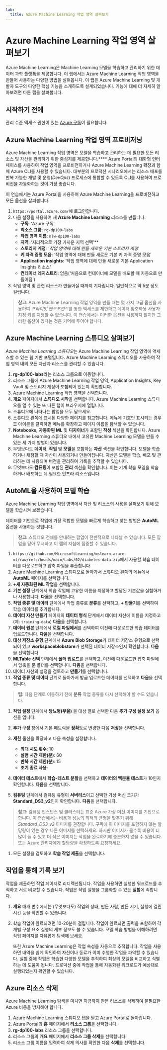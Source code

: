 ```yaml
---
lab:
  title: Azure Machine Learning 작업 영역 살펴보기
---
```


# Azure Machine Learning 작업 영역 살펴보기

Azure Machine Learning은 Machine Learning 모델을 학습하고 관리하기 위한 데이터 과학 플랫폼을 제공합니다. 이 랩에서는 Azure Machine Learning 작업 영역을 만들어 사용하는 다양한 방법을 살펴봅니다. 이 랩은 Azure Machine Learning 및 개발자 도구의 다양한 핵심 기능을 소개하도록 설계되었습니다. 기능에 대해 더 자세히 알아보려면 다른 랩을 살펴봅니다.

## 시작하기 전에

관리 수준 액세스 권한이 있는 [Azure 구독](https://azure.microsoft.com/free?azure-portal=true)이 필요합니다.

## Azure Machine Learning 작업 영역 프로비저닝

Azure Machine Learning 작업 영역은 모델을 학습하고 관리하는 데 필요한 모든 리소스 및 자산을 관리하기 위한 중심지를 제공합니다.**** Azure Portal의 대화형 인터페이스를 사용하여 작업 영역을 프로비전하거나 Azure Machine Learning 확장과 함께 Azure CLI를 사용할 수 있습니다. 대부분의 프로덕션 시나리오에서는 리소스 배포를 반복 가능한 개발 및 운영(*DevOps*) 프로세스에 통합할 수 있도록 CLI를 사용하여 프로비전을 자동화하는 것이 가장 좋습니다. 

이 연습에서는 Azure Portal을 사용하여 Azure Machine Learning을 프로비전하고 모든 옵션을 살펴봅니다.

1. `https://portal.azure.com/`에 로그인합니다.
2. 다음 설정을 사용하여 새 **Azure Machine Learning** 리소스를 만듭니다.
    - **구독**: ‘Azure 구독’
    - **리소스 그룹**: `rg-dp100-labs`
    - **작업 영역 이름**: `mlw-dp100-labs`
    - **지역**: ‘지리적으로 가장 가까운 지역 선택’**
    - **스토리지 계정**: *‘작업 영역에 대해 만들 새로운 기본 스토리지 계정’*
    - **키 자격 증명 모음**: ‘작업 영역에 대해 만들 새로운 기본 키 자격 증명 모음’
    - **Application insights**: ‘작업 영역에 대해 만들 새로운 기본 Application Insights 리소스’
    - **컨테이너 레지스트리**: 없음(‘처음으로 컨테이너에 모델을 배포할 때 자동으로 만들어짐’)
3. 작업 영역 및 관련 리소스가 만들어질 때까지 기다립니다. 일반적으로 약 5분 정도 걸립니다.

> **참고**: Azure Machine Learning 작업 영역을 만들 때는 몇 가지 고급 옵션을 사용하여 *프라이빗 엔드포인트*를 통한 액세스를 제한하고 데이터 암호화용 사용자 지정 키를 지정할 수 있습니다. 이 연습에서는 이러한 옵션을 사용하지 않지만 그러한 옵션이 있다는 것은 기억해 두어야 합니다.

## Azure Machine Learning 스튜디오 살펴보기

*Azure Machine Learning 스튜디오*는 Azure Machine Learning 작업 영역에 액세스할 수 있는 웹 기반 포털입니다. Azure Machine Learning 스튜디오를 사용하여 작업 영역 내의 모든 자산과 리소스를 관리할 수 있습니다.

1. **rg-dp100-labs**라는 리소스 그룹으로 이동합니다.
1. 리소스 그룹에 Azure Machine Learning 작업 영역, Application Insights, Key Vault 및 스토리지 계정이 포함되어 있는지 확인합니다.
1. Azure Machine Learning 작업 영역을 선택합니다.
1. **개요** 페이지에서 **스튜디오 시작**을 선택합니다. Azure Machine Learning 스튜디오를 열 수 있는 또 다른 탭이 브라우저에 열립니다.
1. 스튜디오에 나타나는 팝업을 모두 닫으세요.
1. 스튜디오 왼쪽에 표시된 다양한 페이지를 참고합니다. 메뉴에 기호만 표시되는 경우 &#9776; 아이콘을 클릭하면 메뉴를 확장하고 페이지 이름을 탐색할 수 있습니다.
1. **Notebooks**, **자동화된 ML** 및 **디자이너**가 포함된 **작성** 섹션을 확인합니다. Azure Machine Learning 스튜디오 내에서 고유한 Machine Learning 모델을 만들 수 있는 세 가지 방법이 있습니다.
1. 무엇보다도 **데이터**, **작업** 및 **모델**을 포함하는 **자산** 섹션을 확인합니다. 모델을 학습하거나 채점할 때 자산이 사용되거나 만들어집니다. 자산은 모델을 학습, 배포 및 관리하는 데 사용되며 버전을 관리하여 기록을 추적할 수 있습니다.
1. 무엇보다도 **컴퓨팅**이 포함된 **관리** 섹션을 확인합니다. 이는 기계 학습 모델을 학습하거나 배포하는 데 필요한 인프라 리소스입니다.

## AutoML을 사용하여 모델 학습

Azure Machine Learning 작업 영역에서 자산 및 리소스의 사용을 살펴보기 위해 모델을 학습시켜 보겠습니다.

데이터를 기반으로 작업에 가장 적합한 모델을 빠르게 학습하고 찾는 방법은 **AutoML** 옵션을 사용하는 것입니다.

> **참고**: 스튜디오 전체를 안내하는 팝업이 전반적으로 나타날 수 있습니다. 모든 팝업을 닫아 무시하고 이 랩의 지침에 집중할 수 있습니다.

1. `https://github.com/MicrosoftLearning/mslearn-azure-ml/raw/refs/heads/main/Labs/02/diabetes-data.zip`에서 사용할 학습 데이터를 다운로드하고 압축 파일을 추출합니다.
1. Azure Machine Learning 스튜디오로 돌아가서 스튜디오 왼쪽의 메뉴에서 **AutoML** 페이지를 선택합니다.
1. **+새 자동화된 ML 작업**을 선택합니다.
1. **기본 설정** 단계에서 학습 작업에 고유한 이름을 지정하고 할당된 기본값을 실험하거나 사용합니다. **다음**을 선택합니다.
1. **작업 종류 및 데이터** 단계에서 작업 종류로 **분류**를 선택하고, **+ 만들기**를 선택하여 학습 데이터를 추가합니다.
2. **데이터 자산 만들기** 페이지의 **데이터 형식** 단계에서 데이터 자산에 이름을 지정하고(예: `training-data`) **다음**을 선택합니다.
1. **데이터 원본** 단계에서 **로컬 파일에서**를 선택하여 이전에 다운로드한 학습 데이터를 업로드합니다. **다음**을 선택합니다.
1. **대상 저장소 유형** 단계에서 **Azure Blob Storage**가 데이터 저장소 유형으로 선택되어 있고 **workspaceblobstore**가 선택된 데이터 저장소인지 확인합니다. **다음**을 선택합니다.
1. **MLTable 선택** 단계에서 **폴더 업로드**를 선택하고, 이전에 다운로드한 압축 파일에서 압축을 푼 폴더를 선택합니다. **다음**을 선택합니다.
1. 데이터 자산의 설정을 검토하고 **만들기**를 선택합니다.
1. **작업 종류 및 데이터** 단계로 돌아가서 방금 업로드한 데이터를 선택하고 **다음**을 선택합니다.

> **팁**: 다음 단계로 이동하기 전에 **분류** 작업 종류를 다시 선택해야 할 수도 있습니다.

1. **작업 설정** 단계에서 **당뇨병(부울)** 을 대상 열로 선택한 다음 **추가 구성 설정 보기** 옵션을 엽니다.
1. **추가 구성** 창에서 기본 메트릭을 **정확도**로 변경한 다음 **저장**을 선택합니다.
1. **제한** 옵션을 확장하고 다음 속성을 설정합니다.
    * **최대 시도 횟수**: 10
    * **실험 시간 제한(분)**: 60
    * **반복 시간 제한(분)**: 15
    * **조기 종료 사용**: 

1. **데이터 테스트**에서 **학습-테스트 분할**을 선택하고 **데이터의 백분율 테스트**가 10인지 확인합니다. **다음**을 선택합니다.
1. **컴퓨팅** 단계에서 컴퓨팅 유형이 **서버리스**이고 선택한 가상 머신 크기가 **Standard_DS3_v2**인지 확인합니다. **다음**을 선택합니다.

> **참고**: 컴퓨팅 인스턴스 및 클러스터는 표준 Azure 가상 머신 이미지를 기반으로 합니다. 이 연습에서는 비용과 성능의 최적의 균형을 맞추기 위해 *Standard_DS3_v2* 이미지를 권장합니다. 구독에 이 이미지를 포함하지 않는 할당량이 있는 경우 다른 이미지를 선택하세요. 하지만 이미지가 클수록 비용이 더 많이 들 수 있고 더 작은 이미지는 작업을 완료하기에 충분하지 않을 수 있습니다. 또는 Azure 관리자에게 할당량을 확장하도록 요청하세요.

1. 모든 설정을 검토하고 **학습 작업 제출**을 선택합니다.

## 작업을 통해 기록 보기

작업을 제출하면 작업 페이지로 리디렉션됩니다. 작업을 사용하면 실행한 워크로드를 추적하고 서로 비교할 수 있습니다. 작업은 작업 실행을 그룹화할 수 있는 **실험**에 속합니다. 

1. **개요** 매개 변수에서는 (무엇보다도) 작업의 상태, 만든 사람, 만든 시기, 실행에 걸린 시간 등을 확인할 수 있습니다.
1. 학습 작업이 완료되려면 10-20분이 걸립니다. 작업이 완료되면 출력을 포함하여 각 개별 구성 요소 실행의 세부 정보도 볼 수 있습니다. 모델 학습 방법을 이해하려면 작업 페이지를 자유롭게 탐색해 보세요.

    또한 Azure Machine Learning은 작업 속성을 자동으로 추적합니다. 작업을 사용하면 내역을 쉽게 확인하여 자신이나 동료가 이미 수행한 작업을 파악할 수 있습니다.
    실험 중에 작업은 학습한 다양한 모델을 추적하여 최상의 모델을 비교하고 식별하는 데 도움이 됩니다. 프로덕션 중에 작업을 통해 자동화된 워크로드가 예상대로 실행되었는지 확인할 수 있습니다.

## Azure 리소스 삭제

Azure Machine Learning 탐색을 마치면 지금까지 만든 리소스를 삭제하여 불필요한 Azure 비용을 방지해야 합니다.

1. Azure Machine Learning 스튜디오 탭을 닫고 Azure Portal로 돌아갑니다.
1. Azure Portal의 **홈** 페이지에서 **리소스 그룹**을 선택합니다.
1. **rg-dp100-labs** 리소스 그룹을 선택합니다.
1. 리소스 그룹의 **개요** 페이지에서 **리소스 그룹 삭제**를 선택합니다.
1. 리소스 그룹 이름을 입력하여 삭제 의사를 확인한 다음 **삭제**를 선택합니다.
